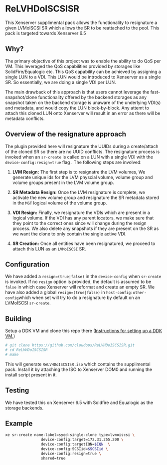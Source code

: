 # ReLVHDoISCSISR

This Xenserver supplimental pack allows the functionality to resignature a
given LVMoISCSI SR which allows the SR to be reattached to the pool. This pack
is targeted towards Xenserver 6.5


## Why? 

The primary objective of this project was to enable the ability to do QoS per
VM.  This leveraged the QoS capabilities provided by storages like
SolidFire/Equalogic etc.  This QoS capability can be achieved by assigning a
single LUN to a VDI. This LUN would be introduced to Xenserver as a single SR.
So essentially, we are doing a single VDI per LUN.

The main drawback of this approach is that users cannot leverage the
fast-snapshot/clone functionality offered by the backend storages as any
snapshot taken on the backend storage is unaware of the underlying VDI(s) and
metadata, and would copy the LUN block-by-block. Any attemt to attach this
cloned LUN onto Xenserver will result in an error as there will be metadata
conflicts.

## Overview of the resignature approach

The plugin provided here will resignature the UUIDs during a create/attach of
the cloned SR so there are no UUID conflicts. The resignature process is
invoked when an `sr-create` is called on a LUN with a single VDI with the
`device-config:resign=true` flag . The following steps are involved:

1. **LVM Resign:** The first step is to resignatre the LVM volumes, We generate
   unique ids for the LVM physcial volume, volume group and volume groups
   present in the LVM volume group.

1. **SR Metadata Resign:** Once the LVM resignature is complete, we activate
   the new volume group and resignature the SR metadata stored in the `MGT`
   logical volume of the volume group.

1. **VDI Resign:** Finally, we resignature the VDIs which are present in a
   logical volume. If the VDI has any parent locators, we make sure that they
   point to the correct ones since will change during the resign process.  We
   also delete any snapshots if they are present on the SR as we want the clone
   to only contain the single active VDI. 

1. **SR Creation:** Once all entities have been resignatured, we proceed to
   attach this LUN as an `LVMoISCSI` SR.


## Configuration 

We have added a `resign=(true|false)` in the `device-config` when `sr-create`
is invoked. If no `resign` option is provided, the default is assumed to be
`false` in which case Xenserver will reformat and create an empty SR. We have
also added a global `resign=(true|false)` in `host-config:other-config`which
when set will try to do a resignature by default on an LVMoISCSI `sr-create`. 

## Building 

Setup a DDK VM and clone this repo there ([Instructions for setting up a DDK VM.](http://support.citrix.com/servlet/KbServlet/download/38324-102-714674/XenServer-6.5.0_Supplemental%20Packs%20and%20the%20DDK%20Guide.pdf))

``` bash
# git clone https://github.com/cloudops/ReLVHDoISCSISR.git
# cd ReLVHDoISCSISR
# make
```

This will generate `ReLVHDoISCSISR.iso` which contains the supplimental pack.
Install it by attaching the ISO to Xenserver DOM0 and running the install
script present in it. 

## Testing

We have tested this on Xenserver 6.5 with Soldfire and Equalogic as the storage
backends. 

## Example 

```bash
xe sr-create name-label=syed-single-clone type=lvmoiscsi \
                device-config:target=172.31.255.200 \
                device-config:targetIQN=$IQN  \
                device-config:SCSIid=$SCSIid \
                device-config:resign=true \
                shared=true 
```
